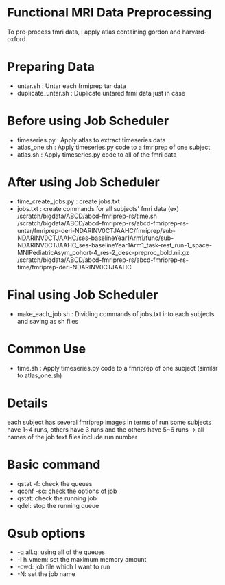 # Functional MRI Data Preprocessing
To pre-process fmri data, I apply atlas containing gordon and harvard-oxford

# Preparing Data
- untar.sh : Untar each frmiprep tar data
- duplicate_untar.sh : Duplicate untared frmi data just in case

# Before using Job Scheduler
- timeseries.py : Apply atlas to extract timeseries data
- atlas_one.sh :  Apply timeseries.py code to a fmriprep of one subject
- atlas.sh : Apply timeseries.py code to all of the fmri data

# After using Job Scheduler
- time_create_jobs.py : create jobs.txt
- jobs.txt : create commands for all subjects' fmri data
(ex) /scratch/bigdata/ABCD/abcd-fmriprep-rs/time.sh /scratch/bigdata/ABCD/abcd-fmriprep-rs/abcd-fmriprep-rs-untar/fmriprep-deri-NDARINV0CTJAAHC/fmriprep/sub-NDARINV0CTJAAHC/ses-baselineYear1Arm1/func/sub-NDARINV0CTJAAHC_ses-baselineYear1Arm1_task-rest_run-1_space-MNIPediatricAsym_cohort-4_res-2_desc-preproc_bold.nii.gz /scratch/bigdata/ABCD/abcd-fmriprep-rs/abcd-fmriprep-rs-time/fmriprep-deri-NDARINV0CTJAAHC

# Final using Job Scheduler
- make_each_job.sh : Dividing commands of jobs.txt into each subjects and saving as sh files

# Common Use
- time.sh : Apply timeseries.py code to a fmriprep of one subject (similar to atlas_one.sh)

# Details
each subject has several fmriprep images in terms of run
some subjects have 1~4 runs, others have 3 runs and the others have 5~6 runs
-> all names of the job text files include run number

# Basic command
- qstat -f: check the queues
- qconf -sc: check the options of job
- qstat: check the running job
- qdel: stop the running queue

# Qsub options
- -q all.q: using all of the queues
- -l h_vmem: set the maximum memory amount
- -cwd: job file which I want to run
- -N: set the job name
